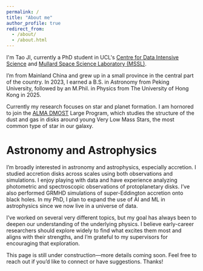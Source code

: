 ```yaml
---
permalink: /
title: "About me"
author_profile: true
redirect_from: 
  - /about/
  - /about.html
---
```


I'm Tao JI, currently a PhD student in UCL's [Centre for Data Intensive Science](https://www.ucl.ac.uk/data-intensive-science-industry/) and [Mullard Space Science Laboratory (MSSL)](https://www.ucl.ac.uk/mathematical-physical-sciences/mssl).

I’m from Mainland China and grew up in a small province in the central part of the country. In 2023, I earned a B.S. in Astronomy from Peking University, followed by an M.Phil. in Physics from The University of Hong Kong in 2025.  

Currently my research focuses on star and planet formation. I am hornored to join the [ALMA DMOST](https://alma-dmost.github.io/index.html) Large Program, which studies the structure of the dust and gas in disks around young Very Low Mass Stars, the most common type of star in our galaxy. 

Astronomy and Astrophysics
======
I’m broadly interested in astronomy and astrophysics, especially accretion. I studied accretion disks across scales using both observations and simulations. I enjoy playing with data and have experience analyzing photometric and spectroscopic observations of protoplanetary disks. I’ve also performed GRMHD simulations of super-Eddington accretion onto black holes. In my PhD, I plan to expand the use of AI and ML in astrophysics since we now live in a universe of data.

I’ve worked on several very different topics, but my goal has always been to deepen our understanding of the underlying physics. I believe early-career researchers should explore widely to find what excites them most and aligns with their strengths, and I’m grateful to my supervisors for encouraging that exploration.  

This page is still under construction—more details coming soon. Feel free to reach out if you’d like to connect or have suggestions. Thanks!

<script type='text/javascript' id='mapmyvisitors' src='https://mapmyvisitors.com/map.js?cl=ffffff&w=850&t=tt&d=FzFAha3JB9jZmhTME_ljrFt2dWkP7wUdA0sP24egU48'></script>

